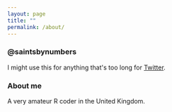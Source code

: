 ```yaml
---
layout: page
title: ""
permalink: /about/
---
```


### @saintsbynumbers

I might use this for anything that's too long for [Twitter](https://twitter.com/saintsbynumbers).

### About me

A very amateur R coder in the United Kingdom.
